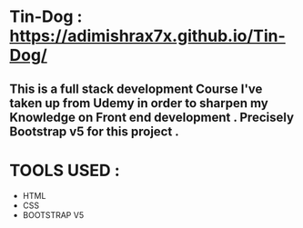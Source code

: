 # Tin-Dog : https://adimishrax7x.github.io/Tin-Dog/

## This is a full stack development Course I've taken up from Udemy in order to sharpen my Knowledge on Front end development . Precisely Bootstrap v5 for this project .

# TOOLS USED :
- HTML
- CSS
- BOOTSTRAP V5


